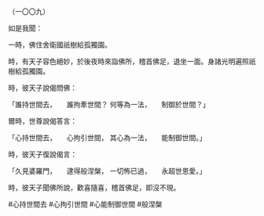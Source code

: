 （一〇〇九）

如是我聞：

一時，佛住舍衛國祇樹給孤獨園。

時，有天子容色絕妙，於後夜時來詣佛所，稽首佛足，退坐一面。身諸光明遍照祇樹給孤獨園。

時，彼天子說偈問佛：

「誰持世間去，　　誰拘牽世間？
何等為一法，　　制御於世間？」

爾時，世尊說偈答言：

「心持世間去，　　心拘引世間，
其心為一法，　　能制御世間。」

時，彼天子復說偈言：

「久見婆羅門，　　逮得般涅槃，
一切怖已過，　　永超世恩愛。」

時，彼天子聞佛所說，歡喜隨喜，稽首佛足，即沒不現。



#心持世間去
#心拘引世間
#心能制御世間
#般涅槃
